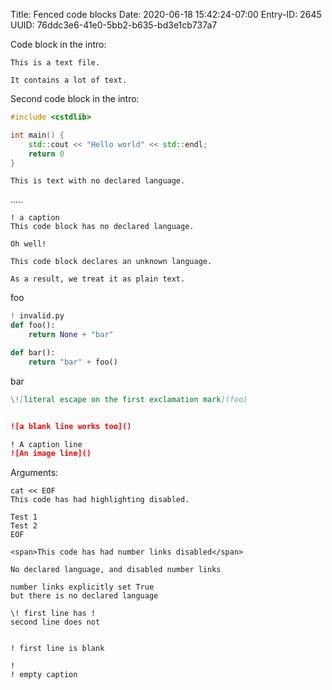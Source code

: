 Title: Fenced code blocks
Date: 2020-06-18 15:42:24-07:00
Entry-ID: 2645
UUID: 76ddc3e6-41e0-5bb2-b635-bd3e1cb737a7

Code block in the intro:

```text
This is a text file.

It contains a lot of text.
```

Second code block in the intro:

```cpp
#include <cstdlib>

int main() {
    std::cout << "Hello world" << std::endl;
    return 0
}
```

```
This is text with no declared language.
```

.....


```
! a caption
This code block has no declared language.

Oh well!
```


```skdjflsjflsl
This code block declares an unknown language.

As a result, we treat it as plain text.
```

foo

```python
! invalid.py
def foo():
    return None + "bar"

def bar():
    return "bar" + foo()
```

bar

```markdown
\![literal escape on the first exclamation mark](foo)
```

```markdown

![a blank line works too]()
```

```markdown
! A caption line
![An image line]()
```

Arguments:

```bash{code_highlight=False}
cat << EOF
This code has had highlighting disabled.

Test 1
Test 2
EOF
```



```html{code_number_links=False}
<span>This code has had number links disabled</span>
```

```{code_number_links=False}
No declared language, and disabled number links
```

```{code_number_links=True}
number links explicitly set True
but there is no declared language
```

```
\! first line has !
second line does not
```

```

! first line is blank
```

```
!
! empty caption
```